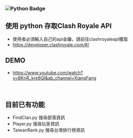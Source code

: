 ### ![Python Badge](https://img.shields.io/badge/Python-3776AB?logo=python&logoColor=fff&style=for-the-badge) 

## 使用 python 存取Clash Royale API 
- 使用者必須輸入自己的api金鑰，請前往clashroyaleapi獲取
- https://developer.clashroyale.com/#/
## DEMO
- https://www.youtube.com/watch?v=BKnR_kre6QI&ab_channel=XiangFang
<br>

## 目前已有功能
- FindClan.py 搜尋部落資訊
- Player.py   搜尋玩家資訊
- TaiwanRank.py  搜尋台灣排行榜資訊
